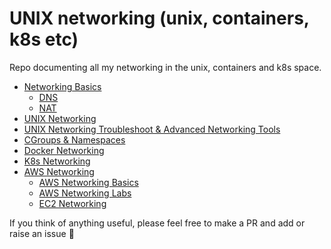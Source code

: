 # UNIX networking (unix, containers, k8s etc)

Repo documenting all my networking in the unix, containers and k8s space.

- [Networking Basics](./net-theory/basics.md)
    - [DNS](./net-theory/dns.md)
    - [NAT](./net-theory/nat.md)
- [UNIX Networking](./unix-net.md)
- [UNIX Networking Troubleshoot & Advanced Networking Tools](./adv-net.md)
- [CGroups & Namespaces](./cgroups-ns.md)
- [Docker Networking](./docker-net.md)
- [K8s Networking](./k8s-net.md)
- [AWS Networking](./aws-net.md)
    - [AWS Networking Basics](./aws/aws-net.md)
    - [AWS Networking Labs](./aws/aws-net-labs.md)
    - [EC2 Networking](./aws/ec2-net.md)

If you think of anything useful, please feel free to make a PR and add or raise an issue 🙏
